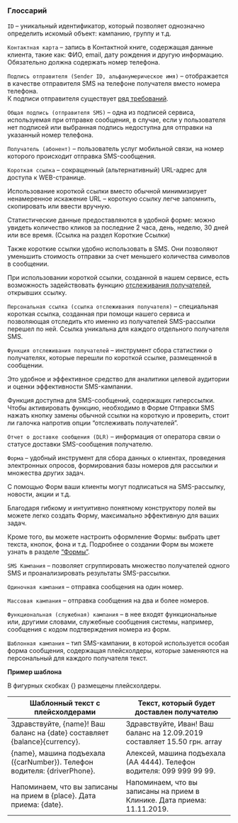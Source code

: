 ### Глоссарий

<span data-anchor="glossary-id">`ID`</span> – уникальный идентификатор, который позволяет однозначно определить искомый объект: кампанию, группу и т.д.

<span data-anchor="glossary-contact-card">`Контактная карта`</span> – запись в Контактной книге, содержащая данные клиента, такие как: ФИО, email, дату рождения и другую информацию. 
Обязательно должна содержать номер телефона.

<span data-anchor="glossary-sender-id">`Подпись отправителя (Sender ID, альфанумерическое имя)`</span> – отображается в качестве отправителя SMS на телефоне получателя вместо номера телефона.  
К подписи отправителя существует [ряд требований](../../sender-id/sender-id).

<span data-anchor="glossary-shared-senderid">`Общая подпись (отправителя SMS)`</span> – одна из подписей сервиса, используемая при отправке сообщения, в случае, если у пользователя нет подписей или выбранная подпись недоступна для отправки на указанный номер телефона. 

<span data-anchor="glossary-recipient">`Получатель (абонент)`</span> – пользователь услуг мобильной связи, на номер которого происходит отправка SMS-сообщения.

<span data-anchor="glossary-shortlink">`Короткая ссылка`</span> – сокращенный (альтернативный) URL-адрес для доступа к WEB-странице. 

Использование короткой ссылки вместо обычной минимизирует ненамеренное искажение URL – короткую ссылку легче запомнить, скопировать или ввести вручную. 

Статистические данные предоставляются в удобной форме: можно увидеть количество кликов за последние 2 часа, день, неделю, 30 дней или все время. (Ссылка на раздел Короткие Ссылки)

Также короткие ссылки удобно использовать в SMS. Они позволяют уменьшить стоимость отправки за счет меньшего количества символов в сообщении. 

При использовании короткой ссылки, созданной в нашем сервисе, есть возможность задействовать функцию [отслеживания получателей](#glossary-recipienttracking), открывших ссылку.

<span data-anchor="glossary-personal-link">`Персональная ссылка (ссылка отслеживания получателя)`</span> – специальная короткая ссылка, созданная при помощи нашего сервиса и позволяющая отследить кто именно из получателей SMS-рассылки перешел по ней. Ссылка уникальна для каждого отдельного получателя SMS. 

<span data-anchor="glossary-recipienttracking">`Функция отслеживания получателей`</span> – инструмент сбора статистики о получателях, которые перешли по короткой ссылке, размещенной в сообщении. 

Это удобное и эффективное средство для аналитики целевой аудитории и оценки эффективности SMS-кампании.

Функция доступна для SMS-сообщений, содержащих гиперссылки. Чтобы активировать функцию, необходимо в Форме Отправки SMS нажать кнопку замены обычной ссылки на короткую и проверить, стоит ли галочка напротив опции “отслеживать получателей”.  

<span data-anchor="glossary-dlr">`Отчет о доставке сообщения (DLR)`</span> – информация от оператора связи о статусе доставки SMS-сообщения получателю. 

<span data-anchor="glossary-form">`Форма`</span> – удобный инструмент для сбора данных о клиентах, проведения электронных опросов, формирования базы номеров для рассылки и множества других задач. 

С помощью Форм ваши клиенты могут подписаться на SMS-рассылку, новости, акции и т.д.

Благодаря гибкому и интуитивно понятному конструктору полей вы можете легко создать Форму, максимально эффективную для ваших задач.

Кроме того, вы можете настроить оформление Формы: выбрать цвет текста, кнопок, фона и т.д. 
Подробнее о создании Форм вы можете узнать в разделе [“Формы”](../../forms/how-to-create-form).  

<span data-anchor="glossary-sms-campaign">`SMS Кампания`</span> – позволяет сгруппировать множество получателей одного SMS и проанализировать результаты SMS-рассылки. 

<span data-anchor="glossary-single-campaign">`Одиночная кампания`</span> – отправка сообщения на один номер.

<span data-anchor="glossary-mass-campaign">`Массовая кампания`</span> – отправка сообщения на два и более номеров.

<span data-anchor="glossary-functional-campaign">`Функциональная (служебная) кампания`</span> – в нее входят функциональные или, другими словами, служебные сообщения системы, например, сообщения с кодом подтверждения номера из форм.

<span data-anchor="glossary-template">`Шаблонная кампания`</span> – тип SMS-кампании, в которой используется особая форма сообщения, содержащая плейсхолдеры, которые заменяются на персональный для каждого получателя текст.

**Пример шаблона**

В фигурных скобках {} размещены плейсхолдеры.  

Шаблонный текст с плейсхолдерами      | Текст, который будет доставлен получателю    
-----------------|---------
Здравствуйте, {name}! Ваш баланс на {date} составляет {balance}{currency}.     | Здравствуйте, Иван! Ваш баланс на 12.09.2019 составляет 15.50 грн. array  
{name}, машина подъехала ({carNumber}). Телефон водителя: {driverPhone}.    | Алексей, машина подъехала (АА 4444). Телефон водителя: 099 999 99 99.
Напоминаем, что вы записаны на прием в {place}. Дата приема: {date}.    | Напоминаем, что вы записаны на прием в Клинике. Дата приема: 11.11.2019.  








